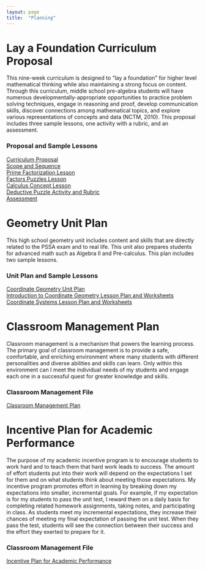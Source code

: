 ```yaml
---
layout: page
title:  "Planning"
---
```


# Lay a Foundation Curriculum Proposal

This nine-week curriculum is designed to “lay a foundation” for higher level mathematical thinking while also maintaining a strong focus on content. Through this curriculum, middle school pre-algebra students will have numerous developmentally-appropriate opportunities to practice problem solving techniques, engage in reasoning and proof, develop communication skills, discover connections among mathematical topics, and explore various representations of concepts and data (NCTM, 2010). This proposal includes three sample lessons, one activity with a rubric, and an assessment.

### Proposal and Sample Lessons

<a href="https://lisasteaching/portfolio_teaching/planning/Curriculum-Proposal.pdf" target="_blank">Curriculum Proposal</a><br />
<a href="https://lisasteaching/portfolio_teaching/planning/Scope-Sequence.pdf" target="_blank">Scope and Sequence</a><br />
<a href="https://lisasteaching/portfolio_teaching/planning/Prime-Factorization-Lesson.pdf" target="_blank">Prime Factorization Lesson</a><br />
<a href="https://lisasteaching/portfolio_teaching/planning/Factors-Puzzles-Lesson.pdf" target="_blank">Factors Puzzles Lesson</a><br />
<a href="https://lisasteaching/portfolio_teaching/planning/Calculus-Concept-Lesson.pdf" target="_blank">Calculus Concept Lesson</a><br />
<a href="https://lisasteaching/portfolio_teaching/planning/Deductive-Puzzle-Activity-Rubric.pdf" target="_blank">Deductive Puzzle Activity and Rubric</a><br />
<a href="https://lisasteaching/portfolio_teaching/planning/Assessment.pdf" target="_blank">Assessment</a>


# Geometry Unit Plan

This high school geometry unit includes content and skills that are directly related to the PSSA exam and to real life. This unit also prepares students for advanced math such as Algebra II and Pre-calculus. This plan includes two sample lessons.

### Unit Plan and Sample Lessons
<a href="https://lisasteaching/portfolio_teaching/planning/Coordinate-Geometry-Unit-Plan.pdf" target="_blank">Coordinate Geometry Unit Plan</a><br />
<a href="https://lisasteaching/portfolio_teaching/planning/Lesson-Coordinate-Introduction-Combined.pdf" target="_blank">Introduction to Coordinate Geometry Lesson Plan and Worksheets</a><br />
<a href="https://lisasteaching/portfolio_teaching/planning/Lesson-Coordinate-Systems-Combined.pdf" target="_blank">Coordinate Systems Lesson Plan and Worksheets</a>

# Classroom Management Plan

Classroom management is a mechanism that powers the learning process. The primary goal of classroom management is to provide a safe, comfortable, and enriching environment where many students with different personalities and diverse abilities and skills can learn. Only within this environment can I meet the individual needs of my students and engage each one in a successful quest for greater knowledge and skills.

### Classroom Management File
<a href="https://lisasteaching/portfolio_teaching/planning/ManagementPlan.pdf" target="_blank">Classroom Management Plan</a>

# Incentive Plan for Academic Performance

The purpose of my academic incentive program is to encourage students to work hard and to teach them that hard work leads to success. The amount of effort students put into their work will depend on the expectations I set for them and on what students think about meeting those expectations. My incentive program promotes effort in learning by breaking down my expectations into smaller, incremental goals. For example, if my expectation is for my students to pass the unit test, I reward them on a daily basis for completing related homework assignments, taking notes, and participating in class. As students meet my incremental expectations, they increase their chances of meeting my final expectation of passing the unit test. When they pass the test, students will see the connection between their success and the effort they exerted to prepare for it.

### Classroom Management File
<a href="https://lisasteaching/portfolio_teaching/planning/TokenEconomy.pdf" target="_blank">Incentive Plan for Academic Performance</a>


